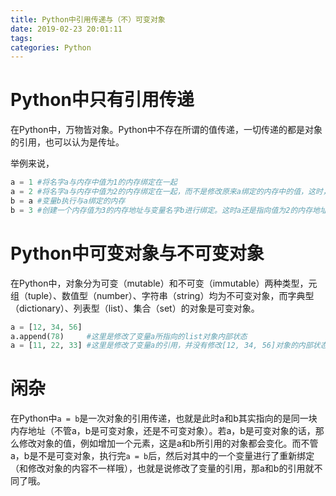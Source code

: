 ```yaml
---
title: Python中引用传递与（不）可变对象
date: 2019-02-23 20:01:11
tags:
categories: Python
---
```


# Python中只有引用传递

在Python中，万物皆对象。Python中不存在所谓的值传递，一切传递的都是对象的引用，也可以认为是传址。

举例来说，

```python
a = 1 #将名字a与内存中值为1的内存绑定在一起
a = 2 #将名字a与内存中值为2的内存绑定在一起，而不是修改原来a绑定的内存中的值，这时，内存中值为1的内存地址引用计数-1，当引用计数为0时，内存地址被回收
b = a #变量b执行与a绑定的内存
b = 3 #创建一个内存值为3的内存地址与变量名字b进行绑定。这时a还是指向值为2的内存地址
```

# Python中可变对象与不可变对象

在Python中，对象分为可变（mutable）和不可变（immutable）两种类型，元组（tuple）、数值型（number）、字符串（string）均为不可变对象，而字典型（dictionary）、列表型（list）、集合（set）的对象是可变对象。

```python
a = [12, 34, 56]
a.append(78)     #这里是修改了变量a所指向的list对象内部状态
a = [11, 22, 33] #这里是修改了变量a的引用，并没有修改[12, 34, 56]对象的内部状态哦
```

# 闲杂

在Python中`a = b`是一次对象的引用传递，也就是此时a和b其实指向的是同一块内存地址（不管a，b是可变对象，还是不可变对象）。若a，b是可变对象的话，那么修改对象的值，例如增加一个元素，这是a和b所引用的对象都会变化。而不管a，b是不是可变对象，执行完`a = b`后，然后对其中的一个变量进行了重新绑定（和修改对象的内容不一样哦），也就是说修改了变量的引用，那a和b的引用就不同了哦。
